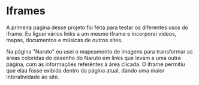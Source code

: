 # Iframes

A primeira página desse projeto foi feita para testar os diferentes usos do iframe. Eu liguei vários links a um mesmo iframe e incorporei vídeos, mapas, documentos e músicas de outros sites.

Na página "Naruto" eu usei o mapeamento de imagens para transformar as áreas coloridas do desenho do Naruto em links que levam a uma outra página, com as informações referêntes à área clicada. O iframe permitiu que elaa fosse exibida dentro da página atual, dando uma maior interatividade ao site.

<img href="./img/pagina-home">
<img href="./img/pagina-naruto">